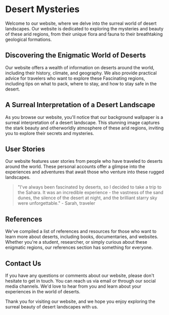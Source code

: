 <!--font:Cinzel-->

# Desert Mysteries

Welcome to our website, where we delve into the surreal world of desert landscapes. Our website is dedicated to exploring the mysteries and beauty of these arid regions, from their unique flora and fauna to their breathtaking geological formations.

## Discovering the Enigmatic World of Deserts

Our website offers a wealth of information on deserts around the world, including their history, climate, and geography. We also provide practical advice for travelers who want to explore these Fas<wbr>ci<wbr>na<wbr>ting regions, including tips on what to pack, where to stay, and how to stay safe in the desert.

## A Surreal Interpretation of a Desert Landscape

As you browse our website, you'll notice that our background wallpaper is a surreal interpretation of a desert landscape. This stunning image captures the stark beauty and otherworldly atmosphere of these arid regions, inviting you to explore their secrets and mysteries.

## User Stories

Our website features user stories from people who have traveled to deserts around the world. These personal accounts offer a glimpse into the experiences and adventures that await those who venture into these rugged landscapes.

> "I've always been fascinated by deserts, so I decided to take a trip to the Sahara. It was an incredible experience - the vastness of the sand dunes, the silence of the desert at night, and the brilliant starry sky were unforgettable." - Sarah, traveler

## References

We've compiled a list of references and resources for those who want to learn more about deserts, including books, documentaries, and websites. Whether you're a student, researcher, or simply curious about these enigmatic regions, our references section has something for everyone.

## Contact Us

If you have any questions or comments about our website, please don't hesitate to get in touch. You can reach us via email or through our social media channels. We'd love to hear from you and learn about your experiences in the world of deserts.

Thank you for visiting our website, and we hope you enjoy exploring the surreal beauty of desert landscapes with us.

<!--

Write me content for website with wallpaper which alt text is:

"A surreal interpretation of a desert landscape"

The name/title of the page should not be 1:1 copy of the alt text but rather a real content of the website which is using this wallpaper.

- Use markdown format
- Start with heading
- Heading should be short and concise
- The content should look like a real website
- The website should not be about the wallpaper, wallpaper is just a related background
- Heading should be contain work "wallpaper" or "background"
- Include real sections like references, contact, user stories, etc. use things relevant to the page purpose.
- Feel free to use structure like headings, bullets, numbering, blockquotes, paragraphs, horizontal lines, etc.
- You can use formatting like bold or _italic_
- You can include UTF-8 emojis
- Links should be only #hash anchors (and you can refer to the document itself)
- Do not include images


---


# The Surreal Desert: Exploring the Mysteries of the Arid Landscape

Welcome to our website, where we delve into the surreal world of desert landscapes. Our website is dedicated to exploring the mysteries and beauty of these arid regions, from their unique flora and fauna to their breathtaking geological formations.

## Discovering the Enigmatic World of Deserts

Our website offers a wealth of information on deserts around the world, including their history, climate, and geography. We also provide practical advice for travelers who want to explore these Fas<wbr>ci<wbr>na<wbr>ting regions, including tips on what to pack, where to stay, and how to stay safe in the desert.

## A Surreal Interpretation of a Desert Landscape

As you browse our website, you'll notice that our background wallpaper is a surreal interpretation of a desert landscape. This stunning image captures the stark beauty and otherworldly atmosphere of these arid regions, inviting you to explore their secrets and mysteries.

## User Stories

Our website features user stories from people who have traveled to deserts around the world. These personal accounts offer a glimpse into the experiences and adventures that await those who venture into these rugged landscapes.

> "I've always been fascinated by deserts, so I decided to take a trip to the Sahara. It was an incredible experience - the vastness of the sand dunes, the silence of the desert at night, and the brilliant starry sky were unforgettable." - Sarah, traveler

## References

We've compiled a list of references and resources for those who want to learn more about deserts, including books, documentaries, and websites. Whether you're a student, researcher, or simply curious about these enigmatic regions, our references section has something for everyone.

## Contact Us

If you have any questions or comments about our website, please don't hesitate to get in touch. You can reach us via email or through our social media channels. We'd love to hear from you and learn about your experiences in the world of deserts.

Thank you for visiting our website, and we hope you enjoy exploring the surreal beauty of desert landscapes with us.

-->

